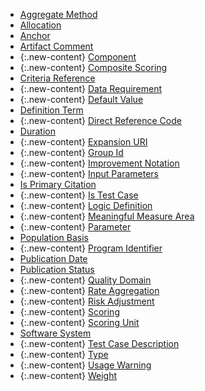 
- [Aggregate Method](StructureDefinition-cqfm-aggregateMethod.html)
- [Allocation](StructureDefinition-cqfm-allocation.html)
- [Anchor](StructureDefinition-cqfm-effectivePeriodAnchor.html)
- [Artifact Comment](StructureDefinition-cqfm-artifactComment.html)
- {:.new-content} [Component](StructureDefinition-cqfm-component.html)
- {:.new-content} [Composite Scoring](StructureDefinition-cqfm-compositeScoring.html)
- [Criteria Reference](StructureDefinition-cqfm-criteriaReference.html)
- {:.new-content} [Data Requirement](StructureDefinition-cqfm-dataRequirement.html)
- {:.new-content} [Default Value](StructureDefinition-cqfm-defaultValue.html)
- [Definition Term](StructureDefinition-cqfm-definitionTerm.html)
- {:.new-content} [Direct Reference Code](StructureDefinition-cqfm-directReferenceCode.html)
- [Duration](StructureDefinition-cqfm-effectivePeriodDuration.html)
- {:.new-content} [Expansion URI](StructureDefinition-cqfm-expansionUri.html)
- {:.new-content} [Group Id](StructureDefinition-cqfm-groupId.html)
- {:.new-content} [Improvement Notation](StructureDefinition-cqfm-improvementNotation.html)
- {:.new-content} [Input Parameters](StructureDefinition-cqfm-inputParameters.html)
- [Is Primary Citation](StructureDefinition-cqfm-isPrimaryCitation.html)
- {:.new-content} [Is Test Case](StructureDefinition-cqfm-isTestCase.html)
- {:.new-content} [Logic Definition](StructureDefinition-cqfm-logicDefinition.html)
- {:.new-content} [Meaningful Measure Area](StructureDefinition-cqfm-meaningfulMeasureArea.html)
- {:.new-content} [Parameter](StructureDefinition-cqfm-parameter.html)
- [Population Basis](StructureDefinition-cqfm-populationBasis.html)
- {:.new-content} [Program Identifier](StructureDefinition-cqfm-programIdentifier.html)
- [Publication Date](StructureDefinition-cqfm-publicationDate.html)
- [Publication Status](StructureDefinition-cqfm-publicationStatus.html)
- {:.new-content} [Quality Domain](StructureDefinition-cqfm-qualityDomain.html)
- {:.new-content} [Rate Aggregation](StructureDefinition-cqfm-rateAggregation.html)
- {:.new-content} [Risk Adjustment](StructureDefinition-cqfm-riskAdjustment.html)
- {:.new-content} [Scoring](StructureDefinition-cqfm-scoring.html)
- {:.new-content} [Scoring Unit](StructureDefinition-cqfm-scoringUnit.html)
- [Software System](StructureDefinition-cqfm-softwaresystem.html)
- {:.new-content} [Test Case Description](StructureDefinition-cqfm-testCaseDescription.html)
- {:.new-content} [Type](StructureDefinition-cqfm-type.html)
- {:.new-content} [Usage Warning](StructureDefinition-cqfm-usageWarning.html)
- {:.new-content} [Weight](StructureDefinition-cqfm-weight.html)
